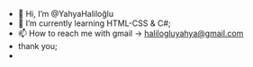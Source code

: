 - 👋 Hi, I’m @YahyaHaliloğlu
- 🌱 I’m currently learning HTML-CSS & C#;
- 📫 How to reach me with gmail -> halilogluyahya@gmail.com 
- thank you;
- 
<!---
YahyaLom/YahyaLom is a ✨ special ✨ repository because its `README.md` (this file) appears on your GitHub profile.
You can click the Preview link to take a look at your changes.
--->
